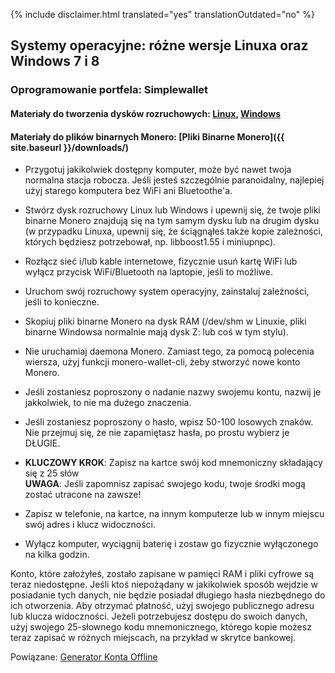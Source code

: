 {% include disclaimer.html translated="yes" translationOutdated="no" %}

## Systemy operacyjne: różne wersje Linuxa oraz Windows 7 i 8

### Oprogramowanie portfela:  Simplewallet

#### Materiały do tworzenia dysków rozruchowych:  [Linux](http://www.pendrivelinux.com/),       [Windows](https://www.microsoft.com/en-us/download/windows-usb-dvd-download-tool)

#### Materiały do plików binarnych Monero:  [Pliki Binarne Monero]({{ site.baseurl }}/downloads/)

- Przygotuj jakikolwiek dostępny komputer, może być nawet twoja normalna stacja robocza. Jeśli jesteś szczególnie paranoidalny, najlepiej użyj starego komputera bez WiFi ani Bluetoothe'a.

- Stwórz dysk rozruchowy Linux lub Windows i upewnij się, że twoje pliki binarne Monero znajdują się na tym samym dysku lub na drugim dysku (w przypadku Linuxa, upewnij się, że ściągnąłeś także kopie zależności, których będziesz potrzebował, np. libboost1.55 i miniupnpc).

- Rozłącz sieć i/lub kable internetowe, fizycznie usuń kartę WiFi lub wyłącz przycisk WiFi/Bluetooth na laptopie, jeśli to możliwe.

- Uruchom swój rozruchowy system operacyjny, zainstaluj zależności, jeśli to konieczne.

- Skopiuj pliki binarne Monero na dysk RAM (/dev/shm w Linuxie, pliki binarne Windowsa normalnie mają dysk Z: lub coś w tym stylu).

- Nie uruchamiaj daemona Monero. Zamiast tego, za pomocą polecenia wiersza, użyj funkcji monero-wallet-cli, żeby stworzyć nowe konto Monero.

- Jeśli zostaniesz poproszony o nadanie nazwy swojemu kontu, nazwij je jakkolwiek, to nie ma dużego znaczenia.

- Jeśli zostaniesz poproszony o hasło, wpisz 50-100 losowych znaków. Nie przejmuj się, że nie zapamiętasz hasła, po prostu wybierz je DŁUGIE.

- **KLUCZOWY KROK**: Zapisz na kartce swój kod mnemoniczny składający się z 25 słów  
**UWAGA**:  Jeśli zapomnisz zapisać swojego kodu, twoje środki mogą zostać utracone na zawsze!

- Zapisz w telefonie, na kartce, na innym komputerze lub w innym miejscu swój adres i klucz widoczności.

- Wyłącz komputer, wyciągnij baterię i zostaw go fizycznie wyłączonego na kilka godzin.

 Konto, które założyłeś, zostało zapisane w pamięci RAM i pliki cyfrowe są teraz niedostępne. Jeśli ktoś niepożądany w jakikolwiek sposób wejdzie w posiadanie tych danych, nie będzie posiadał długiego hasła niezbędnego do ich otworzenia. Aby otrzymać płatność, użyj swojego publicznego adresu lub klucza widoczności. Jeżeli potrzebujesz dostępu do swoich danych, użyj swojego 25-słownego kodu mnemonicznego, którego kopie możesz teraz zapisać w różnych miejscach, na przykład w skrytce bankowej.

Powiązane:  [Generator Konta Offline](http://moneroaddress.org/)
